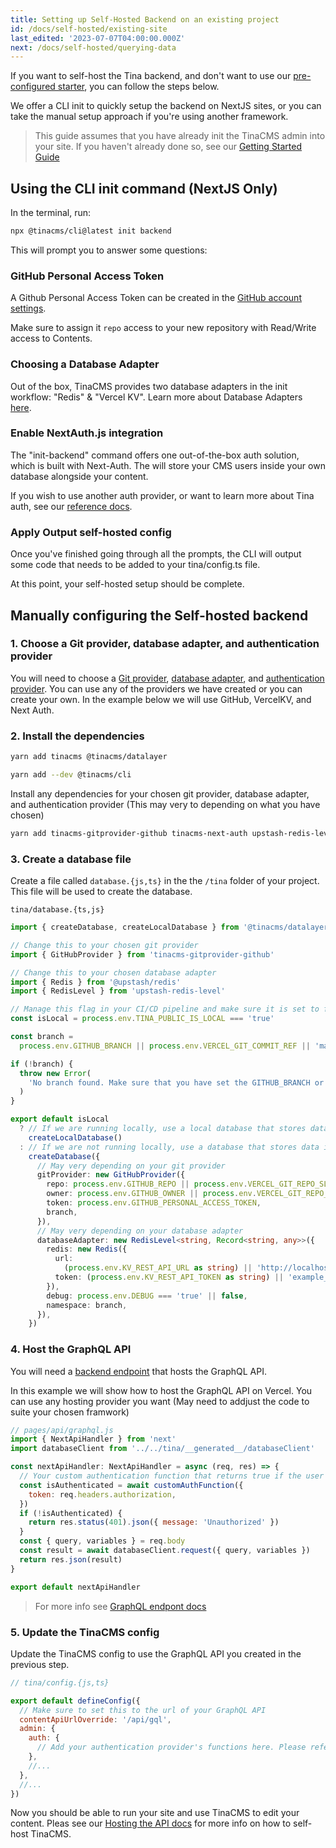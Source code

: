 ```yaml
---
title: Setting up Self-Hosted Backend on an existing project
id: /docs/self-hosted/existing-site
last_edited: '2023-07-07T04:00:00.000Z'
next: /docs/self-hosted/querying-data
---
```


If you want to self-host the Tina backend, and don't want to use our [pre-configured starter](/docs/self-hosted/starters/nextjs-vercel/), you can follow the steps below.

We offer a CLI init to quickly setup the backend on NextJS sites, or you can take the manual setup approach if you're using another framework.

> This guide assumes that you have already init the TinaCMS admin into your site. If you haven't already done so, see our [Getting Started Guide](/docs/setup-overview/)

## Using the CLI init command (NextJS Only)

In the terminal, run:

```bash
npx @tinacms/cli@latest init backend
```

This will prompt you to answer some questions:

### GitHub Personal Access Token

A Github Personal Access Token can be created in the [GitHub account settings](https://github.com/settings/personal-access-tokens/new).

Make sure to assign it `repo` access to your new repository with Read/Write access to Contents.

### Choosing a Database Adapter

Out of the box, TinaCMS provides two database adapters in the init workflow: "Redis" & "Vercel KV". Learn more about Database Adapters [here](/docs/reference/self-hosted/database-adapter/overview/).

### Enable NextAuth.js integration

The "init-backend" command offers one out-of-the-box auth solution, which is built with Next-Auth. The will store your CMS users inside your own database alongside your content.

If you wish to use another auth provider, or want to learn more about Tina auth, see our [reference docs](/docs/reference/self-hosted/authentication-provider/overview/).

### Apply Output self-hosted config

Once you've finished going through all the prompts, the CLI will output some code that needs to be added to your tina/config.ts file.

At this point, your self-hosted setup should be complete.

## Manually configuring the Self-hosted backend

### 1. Choose a Git provider, database adapter, and authentication provider

You will need to choose a [Git provider](/docs/reference/self-hosted/git-provider/overview/), [database adapter](/docs/reference/self-hosted/database-adapter/overview/), and [authentication provider](/docs/reference/self-hosted/authentication-provider/overview/). You can use any of the providers we have created or you can create your own. In the example below we will use GitHub, VercelKV, and Next Auth.

### 2. Install the dependencies

```bash
yarn add tinacms @tinacms/datalayer
```

```bash
yarn add --dev @tinacms/cli
```

Install any dependencies for your chosen git provider, database adapter, and authentication provider (This may very to depending on what you have chosen)

```bash
yarn add tinacms-gitprovider-github tinacms-next-auth upstash-redis-level @upstash/redis
```

### 3. Create a database file

Create a file called `database.{js,ts}` in the the `/tina` folder of your project. This file will be used to create the database.

`tina/database.{ts,js}`

```ts
import { createDatabase, createLocalDatabase } from '@tinacms/datalayer'

// Change this to your chosen git provider
import { GitHubProvider } from 'tinacms-gitprovider-github'

// Change this to your chosen database adapter
import { Redis } from '@upstash/redis'
import { RedisLevel } from 'upstash-redis-level'

// Manage this flag in your CI/CD pipeline and make sure it is set to false in production
const isLocal = process.env.TINA_PUBLIC_IS_LOCAL === 'true'

const branch =
  process.env.GITHUB_BRANCH || process.env.VERCEL_GIT_COMMIT_REF || 'main'

if (!branch) {
  throw new Error(
    'No branch found. Make sure that you have set the GITHUB_BRANCH or process.env.VERCEL_GIT_COMMIT_REF environment variable.'
  )
}

export default isLocal
  ? // If we are running locally, use a local database that stores data in memory and writes to the locac filesystem on save
    createLocalDatabase()
  : // If we are not running locally, use a database that stores data in redis and Saves data to github
    createDatabase({
      // May very depending on your git provider
      gitProvider: new GitHubProvider({
        repo: process.env.GITHUB_REPO || process.env.VERCEL_GIT_REPO_SLUG,
        owner: process.env.GITHUB_OWNER || process.env.VERCEL_GIT_REPO_OWNER,
        token: process.env.GITHUB_PERSONAL_ACCESS_TOKEN,
        branch,
      }),
      // May very depending on your database adapter
      databaseAdapter: new RedisLevel<string, Record<string, any>>({
        redis: new Redis({
          url:
            (process.env.KV_REST_API_URL as string) || 'http://localhost:8079',
          token: (process.env.KV_REST_API_TOKEN as string) || 'example_token',
        }),
        debug: process.env.DEBUG === 'true' || false,
        namespace: branch,
      }),
    })
```

### 4. Host the GraphQL API

You will need a [backend endpoint](/docs/self-hosted/graphql-endpoint/overview) that hosts the GraphQL API.

In this example we will show how to host the GraphQL API on Vercel. You can use any hosting provider you want (May need to addjust the code to suite your chosen framwork)

```js
// pages/api/graphql.js
import { NextApiHandler } from 'next'
import databaseClient from '../../tina/__generated__/databaseClient'

const nextApiHandler: NextApiHandler = async (req, res) => {
  // Your custom authentication function that returns true if the user is authenticated.
  const isAuthenticated = await customAuthFunction({
    token: req.headers.authorization,
  })
  if (!isAuthenticated) {
    return res.status(401).json({ message: 'Unauthorized' })
  }
  const { query, variables } = req.body
  const result = await databaseClient.request({ query, variables })
  return res.json(result)
}

export default nextApiHandler
```

> For more info see [GraphQL endpont docs](/docs/self-hosted/graphql-endpoint/overview)

### 5. Update the TinaCMS config

Update the TinaCMS config to use the GraphQL API you created in the previous step.

```js
// tina/config.{js,ts}

export default defineConfig({
  // Make sure to set this to the url of your GraphQL API
  contentApiUrlOverride: '/api/gql',
  admin: {
    auth: {
      // Add your authentication provider's functions here. Please refer to the docs for your chosen authentication provider.
    },
    //...
  },
  //...
})
```

Now you should be able to run your site and use TinaCMS to edit your content. Pleas see our [Hosting the API docs](/docs/self-hosted/graphql-endpoint/overview/) for more info on how to self-host TinaCMS.
